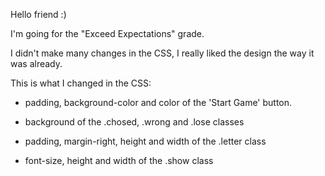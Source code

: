 Hello friend :)

I'm going for the "Exceed Expectations" grade.




I didn't make many changes in the CSS, I really liked the design the way it was already.

This is what I changed in the CSS:


  - padding, background-color and color of the 'Start Game' button.

  - background of the .chosed, .wrong and .lose classes

  - padding, margin-right, height and width of the .letter class

  - font-size, height and width of the .show class

